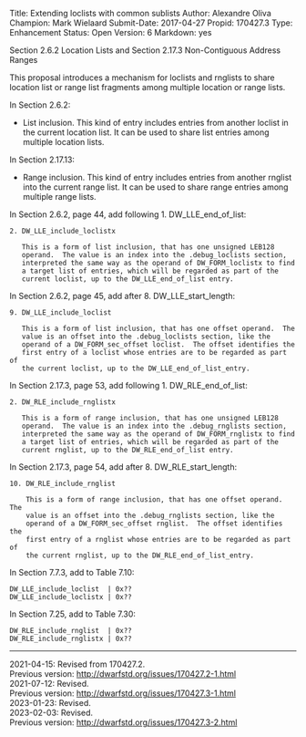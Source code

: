 Title:       Extending loclists with common sublists
Author:      Alexandre Oliva
Champion:    Mark Wielaard
Submit-Date: 2017-04-27
Propid:      170427.3
Type:        Enhancement
Status:      Open
Version:     6
Markdown:    yes

Section 2.6.2 Location Lists and Section 2.17.3 Non-Contiguous Address Ranges

This proposal introduces a mechanism for loclists and rnglists to
share location list or range list fragments among multiple location or
range lists.

In Section 2.6.2:

  * List inclusion.  This kind of entry includes entries from another
    loclist in the current location list.  It can be used to share
    list entries among multiple location lists.

In Section 2.17.13:

  * Range inclusion.  This kind of entry includes entries from another
    rnglist into the current range list.  It can be used to share
    range entries among multiple range lists.

In Section 2.6.2, page 44, add following 1. DW_LLE_end_of_list:

    2. DW_LLE_include_loclistx

       This is a form of list inclusion, that has one unsigned LEB128
       operand.  The value is an index into the .debug_loclists section,
       interpreted the same way as the operand of DW_FORM_loclistx to find
       a target list of entries, which will be regarded as part of the
       current loclist, up to the DW_LLE_end_of_list entry.

In Section 2.6.2, page 45, add after 8. DW_LLE_start_length:

    9. DW_LLE_include_loclist

       This is a form of list inclusion, that has one offset operand.  The
       value is an offset into the .debug_loclists section, like the
       operand of a DW_FORM_sec_offset loclist.  The offset identifies the
       first entry of a loclist whose entries are to be regarded as part of
       the current loclist, up to the DW_LLE_end_of_list_entry.

In Section 2.17.3, page 53, add following 1. DW_RLE_end_of_list:

    2. DW_RLE_include_rnglistx

       This is a form of range inclusion, that has one unsigned LEB128
       operand.  The value is an index into the .debug_rnglists section,
       interpreted the same way as the operand of DW_FORM_rnglistx to find
       a target list of entries, which will be regarded as part of the
       current rnglist, up to the DW_RLE_end_of_list entry.

In Section 2.17.3, page 54, add after 8. DW_RLE_start_length:

    10. DW_RLE_include_rnglist

        This is a form of range inclusion, that has one offset operand.  The
        value is an offset into the .debug_rnglists section, like the
        operand of a DW_FORM_sec_offset rnglist.  The offset identifies the
        first entry of a rnglist whose entries are to be regarded as part of
        the current rnglist, up to the DW_RLE_end_of_list_entry.


In Section 7.7.3, add to Table 7.10:

    DW_LLE_include_loclist  | 0x??
    DW_LLE_include_loclistx | 0x??

In Section 7.25, add to Table 7.30:

    DW_RLE_include_rnglist  | 0x??
    DW_RLE_include_rnglistx | 0x??

---

2021-04-15:  Revised from 170427.2.  
   Previous version: http://dwarfstd.org/issues/170427.2-1.html  
2021-07-12:  Revised.  
   Previous version: http://dwarfstd.org/issues/170427.3-1.html  
2023-01-23:  Revised.  
2023-02-03:  Revised.  
   Previous version: http://dwarfstd.org/issues/170427.3-2.html

